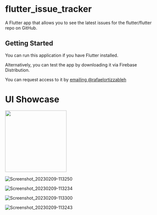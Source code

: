 # flutter_issue_tracker

A Flutter app that allows you to see the latest issues for the flutter/flutter repo on GitHub.

## Getting Started

You can run this application if you have Flutter installed.

Alternatively, you can test the app by downloading it via Firebase Distribution. 

You can request access to it by [emailing @rafaelortizzableh](mailto:rafaelortizzableh@gmail.com)

# UI Showcase

<img src="https://user-images.githubusercontent.com/57945332/217789007-640c5258-2e82-4ec2-a0d8-8c190a867b15.jpg" width="200" />

![Screenshot_20230209-113250]()

![Screenshot_20230209-113234](https://user-images.githubusercontent.com/57945332/217789098-3ce63908-d096-4485-a578-2531b4617358.jpg)

![Screenshot_20230209-113300](https://user-images.githubusercontent.com/57945332/217789140-a1a94db1-e4ff-4b99-90f5-bd68c4dba116.jpg)

![Screenshot_20230209-113243](https://user-images.githubusercontent.com/57945332/217788974-6d4135c6-4293-4601-ab67-5218e278975a.jpg)
